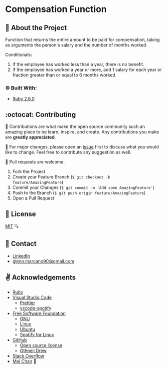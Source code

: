 # Compensation Function

## :dart: About the Project
Function that returns the entire amount to be paid for compensation, taking as arguments the person's salary and the number of months worked.

Conditionals:
1. If the employee has worked less than a year, there is no benefit.
2. If the employee has worked a year or more, add 1 salary for each year or fraction greater than or equal to 6 months worked.

### :gear: Built With:

* [Ruby 2.6.0](https://www.ruby-lang.org/en/)

## :octocat: Contributing

:seedling: Contributions are what make the open source community such an amazing place to be learn, inspire, and create. Any contributions you make are **greatly appreciated**.

:wrench: For major changes, please open an [issue](https://guides.github.com/features/issues/) first to discuss what you would like to change. Feel free to contribute any suggestion as well.

:electric_plug: Pull requests are welcome. 
1. Fork the Project
2. Create your Feature Branch (`$ git checkout -b feature/AmazingFeature`)
3. Commit your Changes (`$ git commit -m 'Add some AmazingFeature'`)
4. Push to the Branch (`$ git push origin feature/AmazingFeature`)
5. Open a Pull Request


## :lock_with_ink_pen: License
[MIT](https://choosealicense.com/licenses/mit/) :mag:


## :email: Contact

* [LinkedIn](https://www.linkedin.com/in/glenn-marcano-b59b7414b/?locale=en_US)
* glenn.marcano90@gmail.com


## :v: Acknowledgements

* [Ruby](https://www.ruby-lang.org/en/)
* [Visual Studio Code](https://code.visualstudio.com/)
  * [Prettier](https://prettier.io/)
  * [vscode-spotify](https://marketplace.visualstudio.com/items?itemName=shyykoserhiy.vscode-spotify)
* [Free Software Foundation](https://www.fsf.org/)
  * [GNU](https://www.gnu.org/)
  * [Linux](https://www.linux.org/)
  * [Ubuntu](https://ubuntu.com/)
  * [Spotify for Linux](https://www.spotify.com/cl/download/linux/)
* [GitHub](https://github.com/)
  * [Open source license](https://choosealicense.com/)
  * [Othneil Drew](https://github.com/othneildrew/Best-README-Template)
* [Stack Overflow](https://stackoverflow.com/)
* [Mei Chan](https://www.linkedin.com/in/mei-ling-chan-b07a1ab7/) :love_letter:
